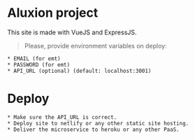 
# Aluxion project

This site is made with VueJS and ExpressJS.

> Please, provide environment variables on deploy:

    * EMAIL (for emt)
    * PASSWORD (for emt)
    * API_URL (optional) (default: localhost:3001)

# Deploy

    * Make sure the API_URL is correct.
    * Deploy site to netlify or any other static site hosting.
    * Deliver the microservice to heroku or any other PaaS.
